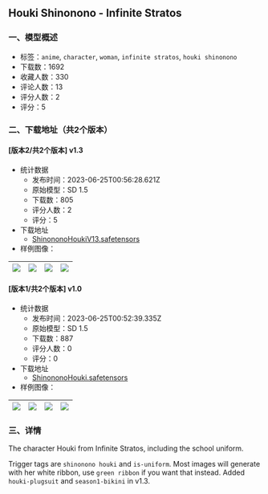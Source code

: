 ## Houki Shinonono - Infinite Stratos
### 一、模型概述

- 标签：`anime`, `character`, `woman`, `infinite stratos`, `houki shinonono`
- 下载数：1692
- 收藏人数：330
- 评论人数：13
- 评分人数：2
- 评分：5

### 二、下载地址（共2个版本）

#### [版本2/共2个版本] v1.3

- 统计数据
  - 发布时间：2023-06-25T00:56:28.621Z
  - 原始模型：SD 1.5
  - 下载数：805
  - 评分人数：2
  - 评分：5
- 下载地址
  - [ShinononoHoukiV13.safetensors](https://civitai.com/api/download/models/103366)
- 样例图像：

| <img src="https://image.civitai.com/xG1nkqKTMzGDvpLrqFT7WA/4da38f57-5ad7-4932-ab6f-b25382c94ca0/width=450/1278058.jpeg" /> | <img src="https://image.civitai.com/xG1nkqKTMzGDvpLrqFT7WA/31ef1aec-3181-402d-bf1d-339ca7bd44d9/width=450/1278059.jpeg" /> | <img src="https://image.civitai.com/xG1nkqKTMzGDvpLrqFT7WA/a4189c08-5653-4471-a317-abd5064ffbb9/width=450/1278060.jpeg" /> | <img src="https://image.civitai.com/xG1nkqKTMzGDvpLrqFT7WA/d3fd7e3d-2be2-4428-b045-4a11ce92efa3/width=450/1278061.jpeg" /> |
| ---- | ---- | ---- | ---- |

#### [版本1/共2个版本] v1.0

- 统计数据
  - 发布时间：2023-06-25T00:52:39.335Z
  - 原始模型：SD 1.5
  - 下载数：887
  - 评分人数：0
  - 评分：0
- 下载地址
  - [ShinononoHouki.safetensors](https://civitai.com/api/download/models/91189)
- 样例图像：

| <img src="https://image.civitai.com/xG1nkqKTMzGDvpLrqFT7WA/a6c23152-08d7-4b83-a49a-1e3a0b0f52cd/width=450/1063880.jpeg" /> | <img src="https://image.civitai.com/xG1nkqKTMzGDvpLrqFT7WA/3a2b2081-b1d0-468e-8fc3-3cb564bdec00/width=450/1063885.jpeg" /> | <img src="https://image.civitai.com/xG1nkqKTMzGDvpLrqFT7WA/2d6e293e-ab15-4399-9348-840f8345771f/width=450/1063886.jpeg" /> | <img src="https://image.civitai.com/xG1nkqKTMzGDvpLrqFT7WA/352d653c-2da4-4a80-8778-dec2594d4402/width=450/1063887.jpeg" /> |
| ---- | ---- | ---- | ---- |


### 三、详情
<p>The character Houki from Infinite Stratos, including the school uniform.</p><p>Trigger tags are <code>shinonono houki</code> and <code>is-uniform</code>. Most images will generate with her white ribbon, use <code>green ribbon</code> if you want that instead. Added <code>houki-plugsuit</code> and <code>season1-bikini</code> in v1.3.</p>